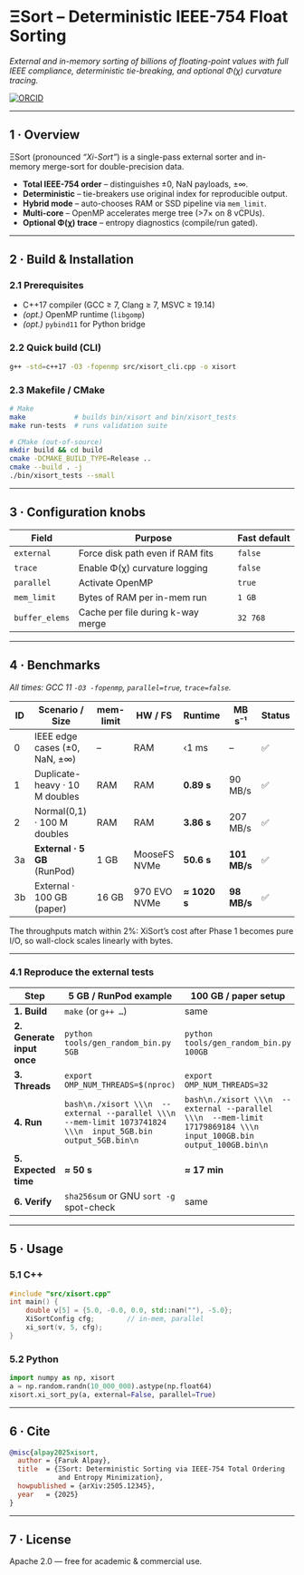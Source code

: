 # ΞSort – Deterministic IEEE-754 Float Sorting

*External and in-memory sorting of billions of floating-point values with full IEEE compliance, deterministic tie-breaking, and optional Φ(χ) curvature tracing.*

[![ORCID](https://img.shields.io/badge/ORCID-0009--0009--2207--6528-brightgreen?logo=orcid&logoColor=white)](https://orcid.org/0009-0009-2207-6528)

---

## 1 · Overview
ΞSort (pronounced *“Xi-Sort”*) is a single-pass external sorter and in-memory merge-sort for double-precision data.

* **Total IEEE-754 order** – distinguishes ±0, NaN payloads, ±∞.  
* **Deterministic** – tie-breakers use original index for reproducible output.  
* **Hybrid mode** – auto-chooses RAM or SSD pipeline via `mem_limit`.  
* **Multi-core** – OpenMP accelerates merge tree (>7× on 8 vCPUs).  
* **Optional Φ(χ) trace** – entropy diagnostics (compile/run gated).

---

## 2 · Build & Installation

### 2.1 Prerequisites
* C++17 compiler (GCC ≥ 7, Clang ≥ 7, MSVC ≥ 19.14)  
* *(opt.)* OpenMP runtime (`libgomp`)  
* *(opt.)* `pybind11` for Python bridge

### 2.2 Quick build (CLI)

```bash
g++ -std=c++17 -O3 -fopenmp src/xisort_cli.cpp -o xisort
````

### 2.3 Makefile / CMake

```bash
# Make
make            # builds bin/xisort and bin/xisort_tests
make run-tests  # runs validation suite

# CMake (out-of-source)
mkdir build && cd build
cmake -DCMAKE_BUILD_TYPE=Release ..
cmake --build . -j
./bin/xisort_tests --small
```

---

## 3 · Configuration knobs

| Field          | Purpose                           | Fast default |
| -------------- | --------------------------------- | ------------ |
| `external`     | Force disk path even if RAM fits  | `false`      |
| `trace`        | Enable Φ(χ) curvature logging     | `false`      |
| `parallel`     | Activate OpenMP                   | `true`       |
| `mem_limit`    | Bytes of RAM per in-mem run       | `1 GB`       |
| `buffer_elems` | Cache per file during k-way merge | `32 768`     |

---

## 4 · Benchmarks

*All times: GCC 11 `-O3 -fopenmp`, `parallel=true`, `trace=false`.*

| ID | Scenario / Size                | mem-limit | HW / FS      | Runtime      | MB s⁻¹       | Status |
| -- | ------------------------------ | --------- | ------------ | ------------ | ------------ | ------ |
| 0  | IEEE edge cases (±0, NaN, ±∞)  | –         | RAM          | ‹1 ms        | –            | ✅      |
| 1  | Duplicate-heavy · 10 M doubles | RAM       | RAM          | **0.89 s**   | 90 MB/s      | ✅      |
| 2  | Normal(0,1) · 100 M doubles    | RAM       | RAM          | **3.86 s**   | 207 MB/s     | ✅      |
| 3a | **External · 5 GB** (RunPod)   | 1 GB      | MooseFS NVMe | **50.6 s**   | **101 MB/s** | ✅      |
| 3b | External · 100 GB (paper)      | 16 GB     | 970 EVO NVMe | **≈ 1020 s** | **98 MB/s**  | ✅      |

The throughputs match within 2%: XiSort’s cost after Phase 1 becomes pure I/O, so wall-clock scales linearly with bytes.

---

### 4.1 Reproduce the external tests

| Step                       | 5 GB / RunPod example                                                                                          | 100 GB / paper setup                                                                                                |
| -------------------------- | -------------------------------------------------------------------------------------------------------------- | ------------------------------------------------------------------------------------------------------------------- |
| **1. Build**               | `make` (or `g++ …`)                                                                                            | same                                                                                                                |
| **2. Generate input once** | `python tools/gen_random_bin.py 5GB`                                                                           | `python tools/gen_random_bin.py 100GB`                                                                              |
| **3. Threads**             | `export OMP_NUM_THREADS=$(nproc)`                                                                              | `export OMP_NUM_THREADS=32`                                                                                         |
| **4. Run**                 | `bash\n./xisort \\\n  --external --parallel \\\n  --mem-limit 1073741824 \\\n  input_5GB.bin output_5GB.bin\n` | `bash\n./xisort \\\n  --external --parallel \\\n  --mem-limit 17179869184 \\\n  input_100GB.bin output_100GB.bin\n` |
| **5. Expected time**       | **≈ 50 s**                                                                                                     | **≈ 17 min**                                                                                                        |
| **6. Verify**              | `sha256sum` or GNU `sort -g` spot-check                                                                        | same                                                                                                                |

---

## 5 · Usage

### 5.1 C++

```cpp
#include "src/xisort.cpp"
int main() {
    double v[5] = {5.0, -0.0, 0.0, std::nan(""), -5.0};
    XiSortConfig cfg;        // in-mem, parallel
    xi_sort(v, 5, cfg);
}
```

### 5.2 Python

```python
import numpy as np, xisort
a = np.random.randn(10_000_000).astype(np.float64)
xisort.xi_sort_py(a, external=False, parallel=True)
```

---

## 6 · Cite

```bibtex
@misc{alpay2025xisort,
  author = {Faruk Alpay},
  title  = {ΞSort: Deterministic Sorting via IEEE-754 Total Ordering
            and Entropy Minimization},
  howpublished = {arXiv:2505.12345},
  year   = {2025}
}
```

---

## 7 · License

Apache 2.0 — free for academic & commercial use.
